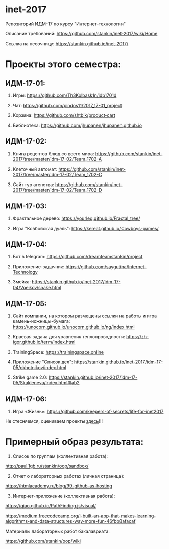 # inet-2017
Репозиторий ИДМ-17 по курсу "Интернет-технологии"

Описание требований: https://github.com/stankin/inet-2017/wiki/Home

Ссылка на песочницу: https://stankin.github.io/inet-2017/

# Проекты этого семестра:

## ИДМ-17-01:

1. Игры: https://github.com/Th3Kolbask1n/idb1701d

2. Чат: https://github.com/pindos11/2017_17-01_project

3. Корзина: https://github.com/shtbik/product-cart

4. Библиотека: https://github.com/jhupanen/jhupanen.github.io


## ИДМ-17-02:

1. Книга рецептов блюд со всего мира: https://github.com/stankin/inet-2017/tree/master/idm-17-02/Team_1702-A

2. Клеточный автомат: https://github.com/stankin/inet-2017/tree/master/idm-17-02/Team_1702-C

3. Сайт тур агенства: https://github.com/stankin/inet-2017/tree/master/idm-17-02/Team_1702-D


## ИДМ-17-03:

1. Фрактальное дерево: https://yourleg.github.io/Fractal_tree/

2. Игра "Ковбойская дуэль": https://kereat.github.io/Cowboys-games/

## ИДМ-17-04:

1. Бот в telegram: https://github.com/dreamteamstankin/project

2. Приложение-задачник: https://github.com/saygutina/Internet-Technology

3. Змейка: https://stankin.github.io/inet-2017/idm-17-04/Voeikov/snake.html


## ИДМ-17-05:

1. Сайт компании, на котором размещены ссылки на работы и игра камень-ножницы-бумага: https://unocorn.github.io/unocorn.github.io/ng/index.html

2. Краевая задача для уравнения теплопроводности: https://zh-igor.github.io/term/index.html

3. TrainingSpace: https://trainingspace.online

4. Приложение "Список дел": https://stankin.github.io/inet-2017/idm-17-05/okhotnikov/index.html

5. Strike game 2.0: https://stankin.github.io/inet-2017/idm-17-05/Skakleneva/index.html#lab2


## ИДМ-17-06:

1. Игра «Жизнь»: https://github.com/keepers-of-secrets/life-for-inet2017

Не стесняемся, оцениваем проекты [здесь](https://onedrive.live.com/survey?resid=7898162C7CE728BA!118&authkey=!AGZj9cvhuhtJnns)!!!

# Примерный образ результата:
1. Список по группам (коллективная работа):

http://paul.1gb.ru/stankin/oop/sandbox/

2. Отчет о лабораторных работах (личная страница):

https://htmlacademy.ru/blog/99-github-as-hosting

3. Интернет-приложение (коллективная работа):

https://qiao.github.io/PathFinding.js/visual/

https://medium.freecodecamp.org/i-built-an-app-that-makes-learning-algorithms-and-data-structures-way-more-fun-46fbb8afacaf

Материалы лабораторных работ бакалавриата:

https://github.com/stankin/oop/wiki
